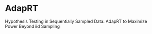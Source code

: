 # AdapRT
Hypothesis Testing in Sequentially Sampled Data: AdapRT to Maximize Power Beyond iid Sampling

